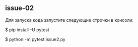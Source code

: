 ## issue-02

Для запуска кода запустите следующие строчки в консоли:

$ pip install -U pytest

$ python -m pytest issue2.py
